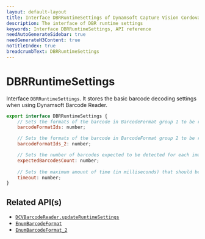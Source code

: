 ```yaml
---
layout: default-layout
title: Interface DBRRuntimeSettings of Dynamsoft Capture Vision Cordova Edition
description: The interface of DBR runtime settings
keywords: Interface DBRRuntimeSettings, API reference
needAutoGenerateSidebar: true
needGenerateH3Content: true
noTitleIndex: true
breadcrumbText: DBRRuntimeSettings
---
```


# DBRRuntimeSettings

Interface `DBRRuntimeSettings`. It stores the basic barcode decoding settings when using Dynamsoft Barcode Reader.

```js
export interface DBRRuntimeSettings {
    // Sets the formats of the barcode in BarcodeFormat group 1 to be read. Barcode formats in BarcodeFormat group 1 can be combined.
    barcodeFormatIds: number;

    // Sets the formats of the barcode in BarcodeFormat group 2 to be read. Barcode formats in BarcodeFormat group 1 can be combined.
    barcodeFormatIds_2: number;

    // Sets the number of barcodes expected to be detected for each image.
    expectedBarcodesCount: number;
    
    // Sets the maximum amount of time (in milliseconds) that should be spent searching for a barcode per page.
    timeout: number;
}
```

## Related API(s)

- [`DCVBarcodeReader.updateRuntimeSettings`](barcode-reader.md#updateruntimesettings)
- [`EnumBarcodeFormat`](enum-barcode-format.md)
- [`EnumBarcodeFormat_2`](enum-barcode-format2.md)
